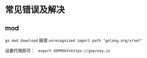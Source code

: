 # 常见错误及解决

## mod

`go mod download` 报错 `unrecognized import path "golang.org/x/net"`

设置代理即可： ` export GOPROXY=https://goproxy.io`